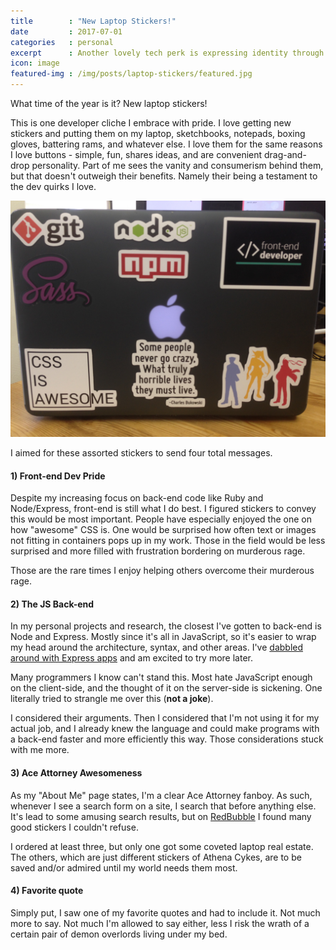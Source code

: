 ```yaml
---
title        : "New Laptop Stickers!"
date         : 2017-07-01
categories   : personal
excerpt      : Another lovely tech perk is expressing identity through stickers.
icon: image
featured-img : /img/posts/laptop-stickers/featured.jpg
---
```


What time of the year is it? New laptop stickers!

This is one developer cliche I embrace with pride. I love getting new stickers and putting them on my laptop, sketchbooks, notepads, boxing gloves, battering rams, and whatever else. I love them for the same reasons I love buttons - simple, fun, shares ideas, and are convenient drag-and-drop personality. Part of me sees the vanity and consumerism behind them, but that doesn't outweigh their benefits. Namely their being a testament to the dev quirks I love.

![What better way to express individuality than RedBubble stickers?](/img/posts/laptop-stickers/stickers.jpg)

I aimed for these assorted stickers to send four total messages.

#### 1) Front-end Dev Pride

Despite my increasing focus on back-end code like Ruby and Node/Express, front-end is still what I do best. I figured stickers to convey this would be most important. People have especially enjoyed the one on how "awesome" CSS is. One would be surprised how often text or images not fitting in containers pops up in my work. Those in the field would be less surprised and more filled with frustration bordering on murderous rage.

Those are the rare times I enjoy helping others overcome their murderous rage.

#### 2) The JS Back-end

In my personal projects and research, the closest I've gotten to back-end is Node and Express. Mostly since it's all in JavaScript, so it's easier to wrap my head around the architecture, syntax, and other areas. I've [dabbled around with Express apps](http://www.aceattorneyipsum.com/) and am excited to try more later.

Many programmers I know can't stand this. Most hate JavaScript enough on the client-side, and the thought of it on the server-side is sickening. One literally tried to strangle me over this (**not a joke**).

I considered their arguments. Then I considered that I'm not using it for my actual job, and I already knew the language and could make programs with a back-end faster and more efficiently this way. Those considerations stuck with me more.

#### 3) Ace Attorney Awesomeness

As my "About Me" page states, I'm a clear Ace Attorney fanboy. As such, whenever I see a search form on a site, I search that before anything else. It's lead to some amusing search results, but on [RedBubble](https://www.redbubble.com/) I found many good stickers I couldn't refuse.

I ordered at least three, but only one got some coveted laptop real estate. The others, which are just different stickers of Athena Cykes, are to be saved and/or admired until my world needs them most.

#### 4) Favorite quote

Simply put, I saw one of my favorite quotes and had to include it. Not much more to say. Not much I'm allowed to say either, less I risk the wrath of a certain pair of demon overlords living under my bed.
